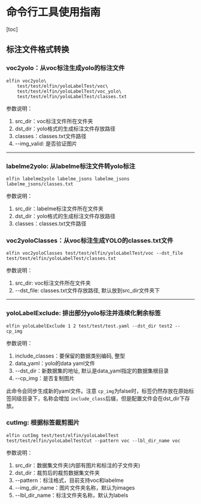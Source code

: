 # 命令行工具使用指南

[toc]

## 标注文件格式转换

### voc2yolo：从voc标注生成yolo的标注文件

```shell
elfin voc2yolo\
    test/test/elfin/yoloLabelTest/voc\
    test/test/elfin/yoloLabelTest/voc_yolo\
    test/test/elfin/yoloLabelTest/classes.txt
```

参数说明：

1. src_dir：voc标注文件所在文件夹
2. dst_dir：yolo格式的生成标注文件存放路径
3. classes：classes.txt文件路径
4. --img_valid: 是否验证图片

---

### labelme2yolo: 从labelme标注文件转yolo标注

```shell
elfin labelme2yolo labelme_jsons labelme_jsons labelme_jsons/classes.txt
```

参数说明：

1. src_dir：labelme标注文件所在文件夹
2. dst_dir：yolo格式的生成标注文件存放路径
3. classes：classes.txt文件路径

### voc2yoloClasses：从voc标注生成YOLO的classes.txt文件

```shell
elfin voc2yoloClasses test/test/elfin/yoloLabelTest/voc --dst_file test/test/elfin/yoloLabelTest/classes.txt
```

参数说明：

1. src_dir: voc标注文件所在文件夹
2. --dst_file: classes.txt文件存放路径, 默认放到src_dir文件夹下

---

### yoloLabelExclude: 排出部分yolo标注并连续化剩余标签

```shell
elfin yoloLabelExclude 1 2 test/test/test.yaml --dst_dir test2 --cp_img
```

参数说明：

1. include_classes：要保留的数据类别编码, 整型
2. data_yaml：yolo的data yaml文件
3. --dst_dir：新数据集的地址, 默认是data_yaml指定的数据集根目录
4. --cp_img：是否复制图片

此命令会同步生成新的yaml文件。注意 `cp_img`为false时，标签仍然存放在原始标签同级目录下，名称会增加 `include_class`后缀，但是配置文件会在dst_dir下存放。

### cutImg: 根据标签裁剪图片

```shell
elfin cutImg test/test/elfin/yoloLabelTest test/test/elfin/yoloLabelTestCut --pattern voc --lbl_dir_name voc
```

参数说明：

1. src_dir：数据集文件夹(内部有图片和标注的子文件夹)
2. dst_dir：裁剪后的裁剪数据集文件夹
3. --pattern：标注格式，目前支持voc和labelme
4. --img_dir_name：图片文件夹名称，默认为images
5. --lbl_dir_name：标注文件夹名称，默认为labels

